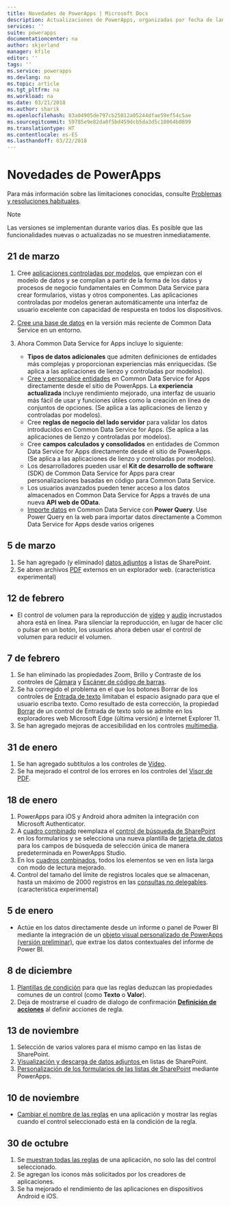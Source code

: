 ```yaml
---
title: Novedades de PowerApps | Microsoft Docs
description: Actualizaciones de PowerApps, organizadas por fecha de lanzamiento
services: ''
suite: powerapps
documentationcenter: na
author: skjerland
manager: kfile
editor: ''
tags: ''
ms.service: powerapps
ms.devlang: na
ms.topic: article
ms.tgt_pltfrm: na
ms.workload: na
ms.date: 03/21/2018
ms.author: sharik
ms.openlocfilehash: 83a04905de797cb25012a05244dfae59ef54c5ae
ms.sourcegitcommit: 59785e9e82da8f5bd459dcb5da3d5c18064b0899
ms.translationtype: HT
ms.contentlocale: es-ES
ms.lasthandoff: 03/22/2018
---
```

# <a name="whats-new-in-powerapps"></a>Novedades de PowerApps
Para más información sobre las limitaciones conocidas, consulte [Problemas y resoluciones habituales](common-issues-and-resolutions.md).

> [!NOTE]
> Las versiones se implementan durante varios días. Es posible que las funcionalidades nuevas o actualizadas no se muestren inmediatamente.

## <a name="mar-21"></a>21 de marzo
1. Cree [aplicaciones controladas por modelos](../model-driven-apps/model-driven-app-overview.md), que empiezan con el modelo de datos y se compilan a partir de la forma de los datos y procesos de negocio fundamentales en Common Data Service para crear formularios, vistas y otros componentes. Las aplicaciones controladas por modelos generan automáticamente una interfaz de usuario excelente con capacidad de respuesta en todos los dispositivos.
2. [Cree una base de datos](../../administrator/create-database.md) en la versión más reciente de Common Data Service en un entorno.
3. Ahora Common Data Service for Apps incluye lo siguiente:

    - **Tipos de datos adicionales** que admiten definiciones de entidades más complejas y proporcionan experiencias más enriquecidas. (Se aplica a las aplicaciones de lienzo y controladas por modelos).
    - [Cree y personalice entidades](../common-data-service/data-platform-create-entity.md) en Common Data Service for Apps directamente desde el sitio de PowerApps. La **experiencia actualizada** incluye rendimiento mejorado, una interfaz de usuario más fácil de usar y funciones útiles como la creación en línea de conjuntos de opciones. (Se aplica a las aplicaciones de lienzo y controladas por modelos). 
    - Cree **reglas de negocio del lado servidor** para validar los datos introducidos en Common Data Service for Apps. (Se aplica a las aplicaciones de lienzo y controladas por modelos).
    - Cree **campos calculados y consolidados** en entidades de Common Data Service for Apps directamente desde el sitio de PowerApps. (Se aplica a las aplicaciones de lienzo y controladas por modelos).  
    - Los desarrolladores pueden usar el **Kit de desarrollo de software** (SDK) de Common Data Service for Apps para crear personalizaciones basadas en código para Common Data Service. 
    - Los usuarios avanzados pueden tener acceso a los datos almacenados en Common Data Service for Apps a través de una nueva **API web de OData**. 
    - [Importe datos](../common-data-service/data-platform-cds-newentity-pq.md) en Common Data Service con **Power Query**. Use Power Query en la web para importar datos directamente a Common Data Service for Apps desde varios orígenes

## <a name="mar-5"></a>5 de marzo
1. Se han agregado (y eliminado) [datos adjuntos](controls/control-attachments.md) a listas de SharePoint.
2. Se abren archivos [PDF](controls/control-pdf-viewer.md) externos en un explorador web. (característica experimental)

## <a name="feb-12"></a>12 de febrero
* El control de volumen para la reproducción de [vídeo](controls/control-audio-video.md) y [audio](controls/control-audio-video.md) incrustados ahora está en línea. Para silenciar la reproducción, en lugar de hacer clic o pulsar en un botón, los usuarios ahora deben usar el control de volumen para reducir el volumen.

## <a name="feb-7"></a>7 de febrero
1. Se han eliminado las propiedades Zoom, Brillo y Contraste de los controles de [Cámara](controls/control-camera.md) y [Escáner de código de barras](controls/control-barcodescanner.md).
2. Se ha corregido el problema en el que los botones Borrar de los controles de [Entrada de texto](controls/control-text-input.md) limitaban el espacio asignado para que el usuario escriba texto. Como resultado de esta corrección, la propiedad [Borrar](controls/control-text-input.md#additional-properties) de un control de Entrada de texto solo se admite en los exploradores web Microsoft Edge (última versión) e Internet Explorer 11.
3. Se han agregado mejoras de accesibilidad en los controles [multimedia](add-images-pictures-audio-video.md).

## <a name="jan-31"></a>31 de enero
1. Se han agregado subtítulos a los controles de [Vídeo](controls/control-audio-video.md).
2. Se ha mejorado el control de los errores en los controles del [Visor de PDF](controls/control-pdf-viewer.md).

## <a name="jan-18"></a>18 de enero
1. PowerApps para iOS y Android ahora admiten la integración con Microsoft Authenticator.
2. A [cuadro combinado](controls/control-combo-box.md) reemplaza el [control de búsqueda de SharePoint](sharepoint-lookup-fields.md) en los formularios y se selecciona una nueva plantilla de [tarjeta de datos](working-with-cards.md) para los campos de búsqueda de selección única de manera predeterminada en PowerApps Studio.
3. En los [cuadros combinados](controls/control-combo-box.md), todos los elementos se ven en lista larga con modo de lectura mejorado.
4. Control del tamaño del límite de registros locales que se almacenan, hasta un máximo de 2000 registros en las [consultas no delegables](delegation-overview.md#non-delegable-limits). (característica experimental)

## <a name="jan-5"></a>5 de enero
* Actúe en los datos directamente desde un informe o panel de Power BI mediante la integración de un [objeto visual personalizado de PowerApps (versión preliminar)](https://powerapps.microsoft.com/blog/powerbi-powerapps-visual/), que extrae los datos contextuales del informe de Power BI.

## <a name="dec-8"></a>8 de diciembre
1. [Plantillas de condición](working-with-rules.md) para que las reglas deduzcan las propiedades comunes de un control (como **Texto** o **Valor**).
2. Deja de mostrarse el cuadro de dialogo de confirmación [**Definición de acciones**](working-with-rules.md) al definir acciones de regla.

## <a name="nov-13"></a>13 de noviembre
1. Selección de varios valores para el mismo campo en las listas de SharePoint.
2. [Visualización y descarga de datos adjuntos ](controls/control-attachments.md) en listas de SharePoint.
3. [Personalización de los formularios de las listas de SharePoint](customize-list-form.md) mediante PowerApps.

## <a name="nov-10"></a>10 de noviembre
* [Cambiar el nombre de las reglas](working-with-rules.md) en una aplicación y mostrar las reglas cuando el control seleccionado está en la condición de la regla.

## <a name="oct-30"></a>30 de octubre
1. Se [muestran todas las reglas](working-with-rules.md) de una aplicación, no solo las del control seleccionado.
2. Se agregan los iconos más solicitados por los creadores de aplicaciones.
3. Se ha mejorado el rendimiento de las aplicaciones en dispositivos Android e iOS.
